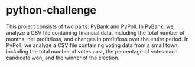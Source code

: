 # python-challenge
This project consists of two parts: PyBank and PyPoll. In PyBank, we analyze a CSV file containing financial data, including the total number of months, net profit/loss, and changes in profit/loss over the entire period. In PyPoll, we analyze a CSV file containing voting data from a small town, including the total number of votes cast, the percentage of votes each candidate won, and the winner of the election.
